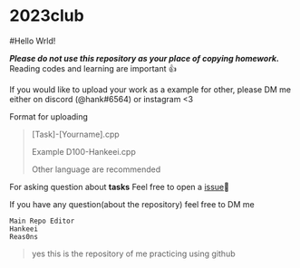 # 2023club

#Hello Wrld!

***Please do not use this repository as your place of copying homework.*** Reading codes and learning are important 👍

If you would like to upload your work as a example for other, please DM me either on discord (@hank#6564) or instagram <3

Format for uploading
>[Task]-[Yourname].cpp
>
>Example 
>D100-Hankeei.cpp
>
>Other language are recommended

For asking question about **tasks**
Feel free to open a [issue](https://github.com/Hankeei/2023club/issues)🙌


If you have any question(about the repository) feel free to DM me



```
Main Repo Editor
Hankeei
Reas0ns
```
>yes this is the repository of me practicing using github
